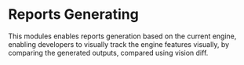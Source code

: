 # Reports Generating

This modules enables reports generation based on the current engine, enabling developers to visually track the engine features visually, by comparing the generated outputs, compared using vision diff.
